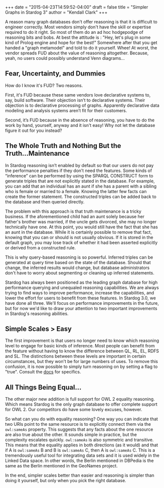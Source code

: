 +++
date = "2015-04-23T14:59:52-04:00"
draft = false
title = "Simpler Graphs in Stardog 3"
author = "Kendall Clark"
+++

A reason many graph databases don't offer reasoning is that it is difficult to
engineer correctly. Most vendors simply don't have the skill or expertise
required to do it right.<!--more--> So most of them do an ad hoc hodgepodge of
reasoning bits and bobs. At best the attitude is : "Hey, let's plug in some kind
of Prolog engine and hope for the best!" Somewhere after that you get handed a
"graph metamodel" and told to do it yourself. Whee! At worst, the vendor spreads
FUD about the value of reasoning altogether. Because, yeah, no users could
possibly understand Venn diagrams...

## Fear, Uncertainty, and Dummies

How do I know it's FUD? Two reasons.

First, it's FUD because these same vendors love declarative systems to, say,
build software. Their objection isn’t to declarative systems. Their objection is
to declarative processing of graphs. Apparently declarative data modeling and
analysis systems aren’t fit for their customers.

Second, it’s FUD because in the absence of reasoning, you have to do the work by
hand, yourself, anyway and it isn't easy! Why not let the database figure it out
for you instead?

## The Whole Truth and Nothing But the Truth...Maintenance

In Stardog reasoning isn’t enabled by default so that our users do not pay the
performance penalties if they don’t need the features. Some kinds of “inference”
can be performed by using the SPARQL CONSTRUCT form to generate triples that are
not explicitly stated in the database. For example, you can add that an
individual has an aunt if she has a parent with a sibling who is female or
married to a female. Knowing the latter few facts can create the former
statement. The constructed triples can be added back to the database and then
queried directly.

The problem with this approach is that truth maintenance is a tricky
business. If the aforementioned child had an aunt solely because her father's
brother was married, if the uncle gets divorced, she may no longer technically
have one. At this point, you would still have the fact that she has an aunt in
the database. While it is certainly possible to remove that fact, knowing that
you can or should is not usually obvious. If it is stored in the default graph,
you may lose track of whether it had been asserted explicitly or derived from a
constructed rule.

This is why query-based reasoning is so powerful. Inferred triples can be
generated at query time based on the state of the database. Should that change,
the inferred results would change, but database administrators don't have to
worry about segmenting or cleaning up inferred statements.

Stardog has always been positioned as the leading graph database for high
performance querying and unequaled reasoning capabilities. We are always trying
to find ways to improve performance, increase the capabilities, and lower the
effort for users to benefit from these features. In Stardog 3.0, we have done
all three. We'll focus on performance improvements in the future, but for now
we'd like to draw your attention to two important improvements in Stardog's
reasoning abilities.

## Simple Scales > Easy

The first improvement is that users no longer need to know which reasoning level
to engage for basic kinds of inference. Most people can benefit from the feature
without having to know the difference between QL, RL, EL, RDFS and SL. The
distinctions between these levels are important in certain circumstances, but
they won't be for large numbers of uses. To remove this confusion, it is now
possible to simply turn reasoning on by setting a flag to "true". Consult the
[docs](http://docs.stardog.com/#_reasoning_levels) for specifics.

## All Things Being Equal...

The other major new addition is full support for OWL 2 equality reasoning. Which
means Stardog is the only graph database to offer complete support for
OWL 2. Our competitors do have some lovely excuses, however.

So what can you do with equality reasoning? One way you can indicate that two
URIs point to the same resource is to explicitly connect them via the
`owl:sameAs` property. This suggests that any facts about the one resource are
also true about the other. It sounds simple in practice, but the complexity
escalates quickly. `owl:sameAs` is also symmetric and transitive. This means
that the equality applies in both directions (as it would) and that if A is
`owl:sameAs` B and B is `owl:sameAs` C, then A is `owl:sameAs` C. This is a
tremendously useful tool for integrating data sets and it is used widely in the
Linked Data space. In other words, the Berlin mentioned in DBPedia is the same
as the Berlin mentioned in the GeoNames project.

In the end, simpler scales better than easier and reasoning is simpler than
doing it yourself, but only when you pick the right database.
